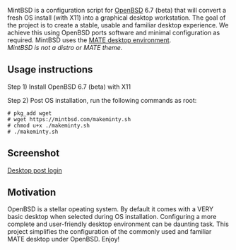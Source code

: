 MintBSD is a configuration script for [OpenBSD](https://openbsd.org "OpenBSD") 6.7 (beta) that will convert a fresh OS install (with X11) into a graphical desktop workstation.  The goal of the project is to create a stable, usable and familiar desktop experience.  We achieve this using OpenBSD ports software and minimal configuration as required.  MintBSD uses the [MATE desktop environment](https://mate-desktop.org/ "MATE desktop environment").  
*MintBSD is not a distro or MATE theme.*  

## Usage instructions
Step 1) Install OpenBSD 6.7 (beta) with X11

Step 2) Post OS installation, run the following commands as root:
```
# pkg_add wget
# wget https://mintbsd.com/makeminty.sh
# chmod u+x ./makeminty.sh
# ./makeminty.sh
```

## Screenshot
[Desktop post login](https://raw.githubusercontent.com/cymric73/mintBSD/master/mintbsd-screenshot.PNG "mintBSD desktop screenshot")

## Motivation
OpenBSD is a stellar opeating system.  By default it comes with a VERY basic desktop when selected during OS installation. Configuring a more complete and user-friendly desktop environment can be daunting task.  This project simplifies the configuration of the commonly used and familiar MATE desktop under OpenBSD.  Enjoy!
